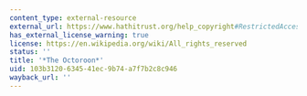 ```yaml
---
content_type: external-resource
external_url: https://www.hathitrust.org/help_copyright#RestrictedAccess
has_external_license_warning: true
license: https://en.wikipedia.org/wiki/All_rights_reserved
status: ''
title: '*The Octoroon*'
uid: 103b3120-6345-41ec-9b74-a7f7b2c8c946
wayback_url: ''
---
```


